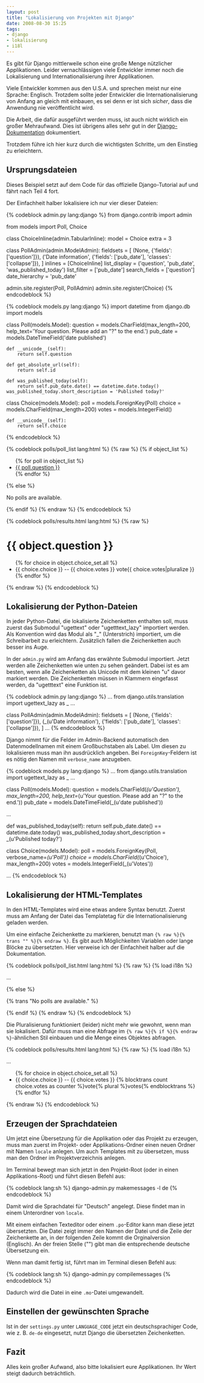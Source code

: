 ```yaml
---
layout: post
title: "Lokalisierung von Projekten mit Django"
date: 2008-08-30 15:25
tags: 
- django
- lokalisierung
- i18l
---
```


Es gibt für Django mittlerweile schon eine große Menge nützlicher Applikationen. Leider vernachlässigen viele Entwickler immer noch die Lokalisierung und Internationalisierung ihrer Applikationen.

<!-- more -->

Viele Entwickler kommen aus den U.S.A. und sprechen meist nur eine Sprache: Englisch. Trotzdem sollte jeder Entwickler die Internationalisierung von Anfang an gleich mit einbauen, es sei denn er ist sich *sicher*, dass die Anwendung nie veröffentlicht wird.

Die Arbeit, die dafür ausgeführt werden muss, ist auch nicht wirklich ein großer Mehraufwand. Dies ist übrigens alles sehr gut in der [Django-Dokumentation](http://docs.djangoproject.com/en/dev/topics/i18n/ "Django | Internationalization | Django Documentation") dokumentiert.

Trotzdem führe ich hier kurz durch die wichtigsten Schritte, um den Einstieg zu erleichtern.

## Ursprungsdateien

Dieses Beispiel setzt auf dem Code für das offizielle Django-Tutorial auf und fährt nach Teil 4 fort.

Der Einfachheit halber lokalisiere ich nur vier dieser Dateien:

{% codeblock admin.py lang:django %}
from django.contrib import admin

from models import Poll, Choice

class ChoiceInline(admin.TabularInline):
    model = Choice
    extra = 3

class PollAdmin(admin.ModelAdmin):
    fieldsets = [
        (None,               {'fields': ['question']}),
        ('Date information', {'fields': ['pub_date'], 'classes': ['collapse']}),
    ]
    inlines = [ChoiceInline]
    list_display = ('question', 'pub_date', 'was_published_today')
    list_filter = ['pub_date']
    search_fields = ['question']
    date_hierarchy = 'pub_date'

admin.site.register(Poll, PollAdmin)
admin.site.register(Choice)
{% endcodeblock %}

{% codeblock models.py lang:django %}
import datetime
from django.db import models

class Poll(models.Model):
    question = models.CharField(max_length=200, help_text='Your question. Please add an "?" to the end.')
    pub_date = models.DateTimeField('date published')

    def __unicode__(self):
        return self.question

    def get_absolute_url(self):
        return self.id

    def was_published_today(self):
        return self.pub_date.date() == datetime.date.today()
    was_published_today.short_description = 'Published today?'

class Choice(models.Model):
    poll = models.ForeignKey(Poll)
    choice = models.CharField(max_length=200)
    votes = models.IntegerField()

    def __unicode__(self):
        return self.choice

{% endcodeblock %}

{% codeblock polls/poll_list lang:html %}
{% raw %}
{% if object_list %}
    <ul>
    {% for poll in object_list %}
        <li><a href="{{ poll.get_absolute_url }}/">{{ poll.question }}</a></li>
    {% endfor %}
    </ul>
{% else %}
    <p>No polls are available.</p>
{% endif %}
{% endraw %}
{% endcodeblock %}

{% codeblock polls/results.html lang:html %}
{% raw %}
<h1>{{ object.question }}</h1>

<ul>
{% for choice in object.choice_set.all %}
    <li>{{ choice.choice }} -- {{ choice.votes }} vote{{ choice.votes|pluralize }}</li>
{% endfor %}
</ul>
{% endraw %}
{% endcodeblock %}

## Lokalisierung der Python-Dateien

In jeder Python-Datei, die lokalisierte Zeichenketten enthalten soll, muss zuerst das Submodul "ugettext" oder "ugetttext\_lazy" importiert werden. Als Konvention wird das Modul als "_" (Unterstrich) importiert, um die Schreibarbeit zu erleichtern. Zusätzlich fallen die Zeichenketten auch besser ins Auge.

In der `admin.py` wird am Anfang das erwähnte Submodul importiert. Jetzt werden alle Zeichenketten wie unten zu sehen geändert. Dabei ist es am besten, wenn alle Zeichenketten als Unicode mit dem kleinen "u" davor markiert werden. Die Zeichenketten müssen in Klammern eingefasst werden, da "ugetttext" eine Funktion ist.

{% codeblock admin.py lang:django %}
...
from django.utils.translation import ugettext_lazy as _
...

class PollAdmin(admin.ModelAdmin):
fieldsets = [
    (None,               {'fields': ['question']}),
    (_(u'Date information'), {'fields': ['pub_date'], 'classes': ['collapse']}),
]
...
{% endcodeblock %}

Django nimmt für die Felder im Admin-Backend automatisch den Datenmodellnamen mit einem Großbuchstaben als Label. Um diesen zu lokalisieren muss man ihn ausdrücklich angeben. Bei `ForeignKey`-Feldern ist es nötig den Namen mit `verbose_name` anzugeben.

{% codeblock models.py lang:django %}
...
from django.utils.translation import ugettext_lazy as _
...

class Poll(models.Model):
question = models.CharField(_(u'Question'), max_length=200, help_text=_(u'Your question. Please add an "?" to the end.'))
pub_date = models.DateTimeField(_(u'date published'))

...

def was_published_today(self):
    return self.pub_date.date() == datetime.date.today()
was_published_today.short_description = _(u'Published today?')

class Choice(models.Model):
poll = models.ForeignKey(Poll, verbose_name=_(u'Poll'))
choice = models.CharField(_(u'Choice'), max_length=200)
votes = models.IntegerField(_(u'Votes'))

...
{% endcodeblock %}

## Lokalisierung der HTML-Templates

In den HTML-Templates wird eine etwas andere Syntax benutzt. Zuerst muss am Anfang der Datei das Templatetag für die Internationalisierung geladen werden.

Um eine einfache Zeichenkette zu markieren, benutzt man `{% raw %}{% trans "" %}{% endraw %}`. Es gibt auch Möglichkeiten Variablen oder lange Blöcke zu übersetzten. Hier verweise ich der Einfachheit halber auf die Dokumentation.

{% codeblock polls/poll_list.html lang:html %}
{% raw %}
{% load i18n %}

...

{% else %}
    <p>{% trans "No polls are available." %}</p>
{% endif %}
{% endraw %}
{% endcodeblock %}

Die Pluralisierung funktioniert (leider) nicht mehr wie gewohnt, wenn man sie lokalisiert. Dafür muss man eine Abfrage im `{% raw %}{% if %}{% endraw %}`-ähnlichen Stil einbauen und die Menge eines Objektes abfragen.

{% codeblock polls/results.html lang:html %}
{% raw %}
{% load i18n %}

...

<ul>
{% for choice in object.choice_set.all %}
    <li>{{ choice.choice }} -- {{ choice.votes }} {% blocktrans count choice.votes as counter %}vote{% plural %}votes{% endblocktrans %}</li>
{% endfor %}
</ul>
{% endraw %}
{% endcodeblock %}

## Erzeugen der Sprachdateien

Um jetzt eine Übersetzung für die Applikation oder das Projekt zu erzeugen, muss man zuerst im Projekt- oder Applikations-Ordner einen neuen Ordner mit Namen `locale` anlegen. Um auch Templates mit zu übersetzen, muss man den Ordner im Projektverzeichnis anlegen.

Im Terminal bewegt man sich jetzt in den Projekt-Root (oder in einen Applikations-Root) und führt diesen Befehl aus:

{% codeblock lang:sh %}
django-admin.py makemessages -l de
{% endcodeblock %}

Damit wird die Sprachdatei für "Deutsch" angelegt. Diese findet man in einem Unterordner von `locale`.

Mit einem einfachen Texteditor oder einem `.po`-Editor kann man diese jetzt übersetzten. Die Datei zeigt immer den Namen der Datei und die Zeile der Zeichenkette an, in der folgenden Zeile kommt die Orginalversion (Englisch). An der freien Stelle ("") gibt man die entsprechende deutsche Übersetzung ein.

Wenn man damit fertig ist, führt man im Terminal diesen Befehl aus:

{% codeblock lang:sh %}
django-admin.py compilemessages
{% endcodeblock %}

Dadurch wird die Datei in eine `.mo`-Datei umgewandelt.

## Einstellen der gewünschten Sprache

Ist in der `settings.py` unter `LANGUAGE_CODE` jetzt ein deutschsprachiger Code, wie z. B. `de-de` eingesetzt, nutzt Django die übersetzten Zeichenketten.

## Fazit

Alles kein großer Aufwand, also bitte lokalisiert eure Applikationen. Ihr Wert steigt dadurch beträchtlich.
